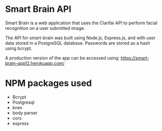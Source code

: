 # Smart Brain API
Smart Brain is a web application that uses the Clarifai API to perform facial recognition on a user submitted image.

The API for smart-brain was built using Node.js, Express.js, and with user data stored in a PostgreSQL database. Passwords are stored as a hash using bcrypt.

A production version of the app can be accessed using: https://smart-brain-app12.herokuapp.com/

# NPM packages used
* Bcrypt
* Postgresql
* knex
* body parser
* cors
* express

